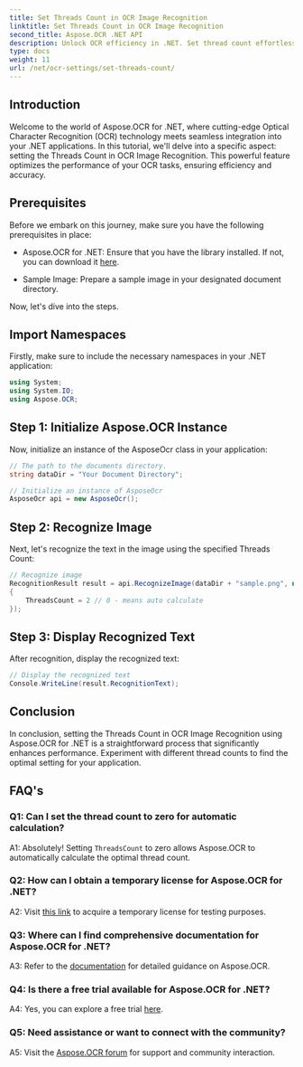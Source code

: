 ```yaml
---
title: Set Threads Count in OCR Image Recognition
linktitle: Set Threads Count in OCR Image Recognition
second_title: Aspose.OCR .NET API
description: Unlock OCR efficiency in .NET. Set thread count effortlessly with Aspose.OCR. Boost accuracy and speed.
type: docs
weight: 11
url: /net/ocr-settings/set-threads-count/
---
```

## Introduction

Welcome to the world of Aspose.OCR for .NET, where cutting-edge Optical Character Recognition (OCR) technology meets seamless integration into your .NET applications. In this tutorial, we'll delve into a specific aspect: setting the Threads Count in OCR Image Recognition. This powerful feature optimizes the performance of your OCR tasks, ensuring efficiency and accuracy.

## Prerequisites

Before we embark on this journey, make sure you have the following prerequisites in place:

- Aspose.OCR for .NET: Ensure that you have the library installed. If not, you can download it [here](https://releases.aspose.com/ocr/net/).

- Sample Image: Prepare a sample image in your designated document directory.

Now, let's dive into the steps.

## Import Namespaces

Firstly, make sure to include the necessary namespaces in your .NET application:

```csharp
using System;
using System.IO;
using Aspose.OCR;
```

## Step 1: Initialize Aspose.OCR Instance

Now, initialize an instance of the AsposeOcr class in your application:

```csharp
// The path to the documents directory.
string dataDir = "Your Document Directory";

// Initialize an instance of AsposeOcr
AsposeOcr api = new AsposeOcr();
```

## Step 2: Recognize Image

Next, let's recognize the text in the image using the specified Threads Count:

```csharp
// Recognize image
RecognitionResult result = api.RecognizeImage(dataDir + "sample.png", new RecognitionSettings
{
    ThreadsCount = 2 // 0 - means auto calculate
});
```

## Step 3: Display Recognized Text

After recognition, display the recognized text:

```csharp
// Display the recognized text
Console.WriteLine(result.RecognitionText);
```

## Conclusion

In conclusion, setting the Threads Count in OCR Image Recognition using Aspose.OCR for .NET is a straightforward process that significantly enhances performance. Experiment with different thread counts to find the optimal setting for your application.

## FAQ's

### Q1: Can I set the thread count to zero for automatic calculation?

A1: Absolutely! Setting `ThreadsCount` to zero allows Aspose.OCR to automatically calculate the optimal thread count.

### Q2: How can I obtain a temporary license for Aspose.OCR for .NET?

A2: Visit [this link](https://purchase.aspose.com/temporary-license/) to acquire a temporary license for testing purposes.

### Q3: Where can I find comprehensive documentation for Aspose.OCR for .NET?

A3: Refer to the [documentation](https://reference.aspose.com/ocr/net/) for detailed guidance on Aspose.OCR.

### Q4: Is there a free trial available for Aspose.OCR for .NET?

A4: Yes, you can explore a free trial [here](https://releases.aspose.com/).

### Q5: Need assistance or want to connect with the community?

A5: Visit the [Aspose.OCR forum](https://forum.aspose.com/c/ocr/16) for support and community interaction.
